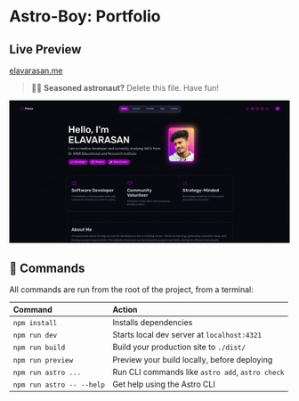 # Astro-Boy: Portfolio

##  Live Preview
<a href="https://elavarasan.me">elavarasan.me</a>

> 🧑‍🚀 **Seasoned astronaut?** Delete this file. Have fun!

![portfolio](./public/assets/Screenshot%20from%202023-09-11%2021-19-27.png)

## 🧞 Commands

All commands are run from the root of the project, from a terminal:

| Command                   | Action                                           |
| :------------------------ | :----------------------------------------------- |
| `npm install`             | Installs dependencies                            |
| `npm run dev`             | Starts local dev server at `localhost:4321`      |
| `npm run build`           | Build your production site to `./dist/`          |
| `npm run preview`         | Preview your build locally, before deploying     |
| `npm run astro ...`       | Run CLI commands like `astro add`, `astro check` |
| `npm run astro -- --help` | Get help using the Astro CLI                     |


